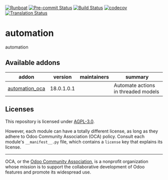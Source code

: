 
[![Runboat](https://img.shields.io/badge/runboat-Try%20me-875A7B.png)](https://runboat.odoo-community.org/builds?repo=OCA/automation&target_branch=18.0)
[![Pre-commit Status](https://github.com/OCA/automation/actions/workflows/pre-commit.yml/badge.svg?branch=18.0)](https://github.com/OCA/automation/actions/workflows/pre-commit.yml?query=branch%3A18.0)
[![Build Status](https://github.com/OCA/automation/actions/workflows/test.yml/badge.svg?branch=18.0)](https://github.com/OCA/automation/actions/workflows/test.yml?query=branch%3A18.0)
[![codecov](https://codecov.io/gh/OCA/automation/branch/18.0/graph/badge.svg)](https://codecov.io/gh/OCA/automation)
[![Translation Status](https://translation.odoo-community.org/widgets/automation-18-0/-/svg-badge.svg)](https://translation.odoo-community.org/engage/automation-18-0/?utm_source=widget)

<!-- /!\ do not modify above this line -->

# automation

automation

<!-- /!\ do not modify below this line -->

<!-- prettier-ignore-start -->

[//]: # (addons)

Available addons
----------------
addon | version | maintainers | summary
--- | --- | --- | ---
[automation_oca](automation_oca/) | 18.0.1.0.1 |  | Automate actions in threaded models

[//]: # (end addons)

<!-- prettier-ignore-end -->

## Licenses

This repository is licensed under [AGPL-3.0](LICENSE).

However, each module can have a totally different license, as long as they adhere to Odoo Community Association (OCA)
policy. Consult each module's `__manifest__.py` file, which contains a `license` key
that explains its license.

----
OCA, or the [Odoo Community Association](http://odoo-community.org/), is a nonprofit
organization whose mission is to support the collaborative development of Odoo features
and promote its widespread use.
